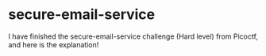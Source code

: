 # secure-email-service
I have finished the secure-email-service challenge (Hard level) from Picoctf, and here is the explanation!
